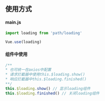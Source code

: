 ## 使用方式



#### main.js

```js
import loading from 'path/loading'

Vue.use(loading)
```



#### 组件中使用

```js
/**
* 也可统一在axios中配置
* 请求拦截器中使用this.$loading.show()
* 响应拦截器中this.$loading.finished()
**/
this.$loading.show() // 显示loading组件
this.$loading.finished() // 关闭loading组件
```

